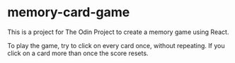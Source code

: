 # memory-card-game

This is a project for The Odin Project to create a memory game using React.

To play the game, try to click on every card once, without repeating. If you click on a card more than once the score resets.